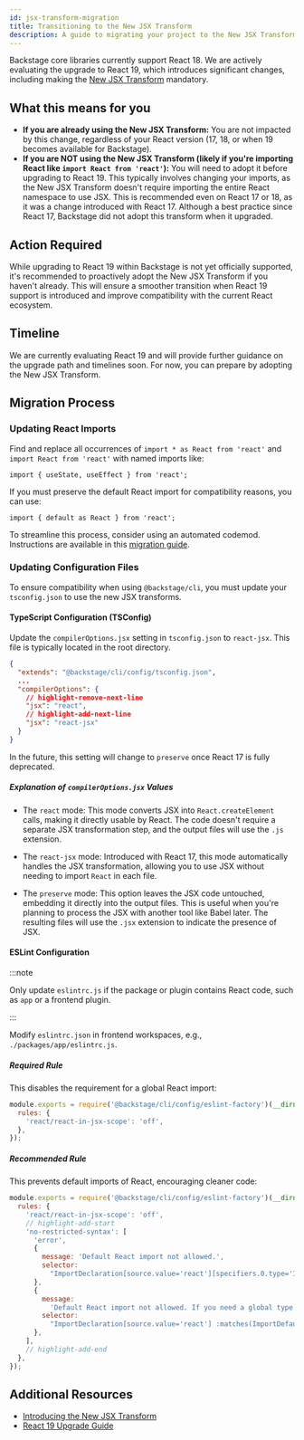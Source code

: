 ```yaml
---
id: jsx-transform-migration
title: Transitioning to the New JSX Transform
description: A guide to migrating your project to the New JSX Transform
---
```


Backstage core libraries currently support React 18. We are actively evaluating the upgrade to React 19, which introduces significant changes, including making the [New JSX Transform](https://legacy.reactjs.org/blog/2020/09/22/introducing-the-new-jsx-transform.html) mandatory.

## What this means for you

- **If you are already using the New JSX Transform:** You are not impacted by this change, regardless of your React version (17, 18, or when 19 becomes available for Backstage).
- **If you are NOT using the New JSX Transform (likely if you're importing React like `import React from 'react'`):** You will need to adopt it before upgrading to React 19. This typically involves changing your imports, as the New JSX Transform doesn't require importing the entire React namespace to use JSX. This is recommended even on React 17 or 18, as it was a change introduced with React 17. Although a best practice since React 17, Backstage did not adopt this transform when it upgraded.

## Action Required

While upgrading to React 19 within Backstage is not yet officially supported, it's recommended to proactively adopt the New JSX Transform if you haven't already. This will ensure a smoother transition when React 19 support is introduced and improve compatibility with the current React ecosystem.

## Timeline

We are currently evaluating React 19 and will provide further guidance on the upgrade path and timelines soon. For now, you can prepare by adopting the New JSX Transform.

## Migration Process

### Updating React Imports

Find and replace all occurrences of `import * as React from 'react'` and `import React from 'react'` with named imports like:

```tsx
import { useState, useEffect } from 'react';
```

If you must preserve the default React import for compatibility reasons, you can use:

```tsx
import { default as React } from 'react';
```

To streamline this process, consider using an automated codemod. Instructions are available in this [migration guide](https://github.com/backstage/backstage/blob/master/contrib/docs/tutorials/jsx-migration-codemod.md).

### Updating Configuration Files

To ensure compatibility when using `@backstage/cli`, you must update your `tsconfig.json` to use the new JSX transforms.

#### TypeScript Configuration (TSConfig)

Update the `compilerOptions.jsx` setting in `tsconfig.json` to `react-jsx`. This file is typically located in the root directory.

```json filename="tsconfig.json"
{
  "extends": "@backstage/cli/config/tsconfig.json",
  ...
  "compilerOptions": {
    // highlight-remove-next-line
    "jsx": "react",
    // highlight-add-next-line
    "jsx": "react-jsx"
  }
}
```

In the future, this setting will change to `preserve` once React 17 is fully deprecated.

##### Explanation of `compilerOptions.jsx` Values

- The `react` mode: This mode converts JSX into `React.createElement` calls, making it directly usable by React. The code doesn't require a separate JSX transformation step, and the output files will use the `.js` extension.

- The `react-jsx` mode: Introduced with React 17, this mode automatically handles the JSX transformation, allowing you to use JSX without needing to import `React` in each file.

- The `preserve` mode: This option leaves the JSX code untouched, embedding it directly into the output files. This is useful when you're planning to process the JSX with another tool like Babel later. The resulting files will use the `.jsx` extension to indicate the presence of JSX.

#### ESLint Configuration

:::note

Only update `eslintrc.js` if the package or plugin contains React code, such as `app` or a frontend plugin.

:::

Modify `eslintrc.json` in frontend workspaces, e.g., `./packages/app/eslintrc.js`.

##### Required Rule

This disables the requirement for a global React import:

```js filename="eslintrc.js"
module.exports = require('@backstage/cli/config/eslint-factory')(__dirname, {
  rules: {
    'react/react-in-jsx-scope': 'off',
  },
});
```

##### Recommended Rule

This prevents default imports of React, encouraging cleaner code:

```js filename="eslintrc.js"
module.exports = require('@backstage/cli/config/eslint-factory')(__dirname, {
  rules: {
    'react/react-in-jsx-scope': 'off',
    // highlight-add-start
    'no-restricted-syntax': [
      'error',
      {
        message: 'Default React import not allowed.',
        selector:
          "ImportDeclaration[source.value='react'][specifiers.0.type='ImportDefaultSpecifier']",
      },
      {
        message:
          'Default React import not allowed. If you need a global type that conflicts with a React named export (e.g., `MouseEvent`), use `globalThis.MouseHandler`.',
        selector:
          "ImportDeclaration[source.value='react'] :matches(ImportDefaultSpecifier, ImportNamespaceSpecifier)",
      },
    ],
    // highlight-add-end
  },
});
```

## Additional Resources

- [Introducing the New JSX Transform](https://legacy.reactjs.org/blog/2020/09/22/introducing-the-new-jsx-transform.html)
- [React 19 Upgrade Guide](https://react.dev/blog/2024/04/25/react-19-upgrade-guide)
